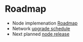 # Roadmap

- Node implemenation <a href="https://github.com/orgs/nanocurrency/projects/5" target="_blank">Roadmap</a>
- Network <a href="https://docs.nano.org/releases/network-upgrades/" target="_blank">upgrade schedule</a>
- Next planned <a href="https://docs.nano.org/releases/node-releases/#next-planned-release" target="_blank">node release</a>

